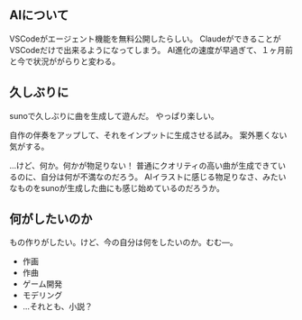 
## AIについて

VSCodeがエージェント機能を無料公開したらしい。
ClaudeができることがVSCodeだけで出来るようになってしまう。
AI進化の速度が早過ぎて、１ヶ月前と今で状況ががらりと変わる。

## 久しぶりに

sunoで久しぶりに曲を生成して遊んだ。
やっぱり楽しい。

自作の伴奏をアップして、それをインプットに生成させる試み。
案外悪くない気がする。

…けど、何か。何かが物足りない！
普通にクオリティの高い曲が生成できているのに、自分は何が不満なのだろう。
AIイラストに感じる物足りなさ、みたいなものをsunoが生成した曲にも感じ始めているのだろうか。

## 何がしたいのか

もの作りがしたい。けど、今の自分は何をしたいのか。むむ―。
- 作画
- 作曲
- ゲーム開発
- モデリング
- …それとも、小説？

